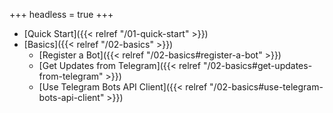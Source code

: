+++
headless = true
+++

- [Quick Start]({{< relref "/01-quick-start" >}})
- [Basics]({{< relref "/02-basics" >}})
  - [Register a Bot]({{< relref "/02-basics#register-a-bot" >}})
  - [Get Updates from Telegram]({{< relref "/02-basics#get-updates-from-telegram" >}})
  - [Use Telegram Bots API Client]({{< relref "/02-basics#use-telegram-bots-api-client" >}})
